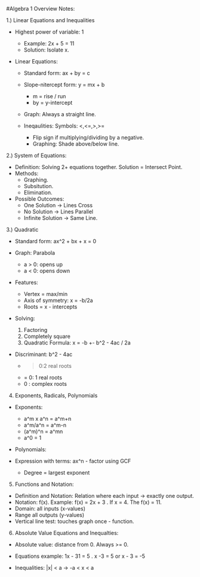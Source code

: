 #Algebra 1 Overview Notes:

1.) Linear Equations and Inequalities
- Highest power of variable: 1
	- Example: 2x + 5 = 11
	- Solution: Isolate x.

- Linear Equations:
	- Standard form: ax + by = c
	- Slope-nitercept form: y = mx + b
		- m = rise / run
		- by = y-intercept

	- Graph: Always a straight line.
	- Ineqaulities: Symbols: <,<=,>,>=
		- Flip sign if multiplying/dividing by a negative.
		- Graphing: Shade above/below line.

2.) System of Equations:
- Definition: Solving 2+ equations together. Solution = Intersect Point.
- Methods:
	- Graphing.
	- Subsitution.
	- Elimination.
- Possible Outcomes:
	- One Solution -> Lines Cross
	- No Solution -> Lines Parallel
	- Infinite Solution -> Same Line.

3.) Quadratic
- Standard form: ax^2 + bx + x = 0
- Graph: Parabola
	- a > 0: opens up
	- a < 0: opens down
- Features:
	- Vertex = max/min
	- Axis of symmetry: x = -b/2a
	- Roots = x - intercepts

- Solving:
	1. Factoring
	2. Completely square
	3. Quadratic Formula:     x = -b +- b^2 - 4ac / 2a

- Discriminant: b^2 - 4ac
	- > 0:2 real roots
	- = 0: 1 real roots
	- 0 : complex roots



4. Exponents, Radicals, Polynomials
- Exponents:
	- a^m x a^n = a^m+n
	- a^m/a^n = a^m-n
	- (a^m)^n = a^mn
	- a^0 = 1

- Polynomials:
- Expression with terms: ax^n - factor using GCF
	- Degree = largest exponent




5. Functions and Notation:
- Definition and Notation: Relation where each input -> exactly one output.
- Notation: f(x). Example: f(x) = 2x + 3 . If x = 4. The f(x) = 11.
- Domain: all inputs (x-values)
- Range all outputs (y-values)
- Vertical line test: touches graph once - function.


6. Absolute Value Equations and Inequalties:
- Absolute value: distance from 0. Always >= 0.
- Equations example: 1x - 31 = 5 . x -3 = 5 or x - 3 = -5 

- Inequalities: |x| < a -> -a < x < a

































